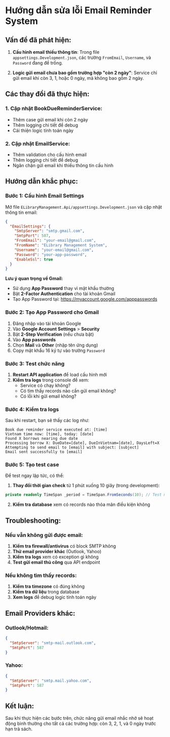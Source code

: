 # Hướng dẫn sửa lỗi Email Reminder System

## Vấn đề đã phát hiện:

1. **Cấu hình email thiếu thông tin**: Trong file `appsettings.Development.json`, các trường `FromEmail`, `Username`, và `Password` đang để trống.

2. **Logic gửi email chưa bao gồm trường hợp "còn 2 ngày"**: Service chỉ gửi email khi còn 3, 1, hoặc 0 ngày, mà không bao gồm 2 ngày.

## Các thay đổi đã thực hiện:

### 1. Cập nhật BookDueReminderService:

- Thêm case gửi email khi còn 2 ngày
- Thêm logging chi tiết để debug
- Cải thiện logic tính toán ngày

### 2. Cập nhật EmailService:

- Thêm validation cho cấu hình email
- Thêm logging chi tiết để debug
- Ngăn chặn gửi email khi thiếu thông tin cấu hình

## Hướng dẫn khắc phục:

### Bước 1: Cấu hình Email Settings

Mở file `ELibraryManagement.Api/appsettings.Development.json` và cập nhật thông tin email:

```json
{
  "EmailSettings": {
    "SmtpServer": "smtp.gmail.com",
    "SmtpPort": 587,
    "FromEmail": "your-email@gmail.com",
    "FromName": "ELibrary Management System",
    "Username": "your-email@gmail.com",
    "Password": "your-app-password",
    "EnableSsl": true
  }
}
```

**Lưu ý quan trọng về Gmail:**

- Sử dụng **App Password** thay vì mật khẩu thường
- Bật **2-Factor Authentication** cho tài khoản Gmail
- Tạo App Password tại: https://myaccount.google.com/apppasswords

### Bước 2: Tạo App Password cho Gmail

1. Đăng nhập vào tài khoản Google
2. Vào **Google Account Settings** > **Security**
3. Bật **2-Step Verification** (nếu chưa bật)
4. Vào **App passwords**
5. Chọn **Mail** và **Other** (nhập tên ứng dụng)
6. Copy mật khẩu 16 ký tự vào trường `Password`

### Bước 3: Test chức năng

1. **Restart API application** để load cấu hình mới
2. **Kiểm tra logs** trong console để xem:
   - Service có chạy không?
   - Có tìm thấy records nào cần gửi email không?
   - Có lỗi khi gửi email không?

### Bước 4: Kiểm tra logs

Sau khi restart, bạn sẽ thấy các log như:

```
Book due reminder service executed at: [time]
Vietnam time now: [time], today: [date]
Found X borrows nearing due date
Processing borrow X: DueDate=[date], DueInVietnam=[date], DaysLeft=X
Attempting to send email to [email] with subject: [subject]
Email sent successfully to [email]
```

### Bước 5: Tạo test case

Để test ngay lập tức, có thể:

1. **Thay đổi thời gian check** từ 1 phút xuống 10 giây (trong development):

```csharp
private readonly TimeSpan _period = TimeSpan.FromSeconds(10); // Test mode
```

2. **Kiểm tra database** xem có records nào thỏa mãn điều kiện không

## Troubleshooting:

### Nếu vẫn không gửi được email:

1. **Kiểm tra firewall/antivirus** có block SMTP không
2. **Thử email provider khác** (Outlook, Yahoo)
3. **Kiểm tra logs** xem có exception gì không
4. **Test gửi email thủ công** qua API endpoint

### Nếu không tìm thấy records:

1. **Kiểm tra timezone** có đúng không
2. **Kiểm tra dữ liệu** trong database
3. **Xem logs** để debug logic tính toán ngày

## Email Providers khác:

### Outlook/Hotmail:

```json
{
  "SmtpServer": "smtp-mail.outlook.com",
  "SmtpPort": 587
}
```

### Yahoo:

```json
{
  "SmtpServer": "smtp.mail.yahoo.com",
  "SmtpPort": 587
}
```

## Kết luận:

Sau khi thực hiện các bước trên, chức năng gửi email nhắc nhở sẽ hoạt động bình thường cho tất cả các trường hợp: còn 3, 2, 1, và 0 ngày trước hạn trả sách.
